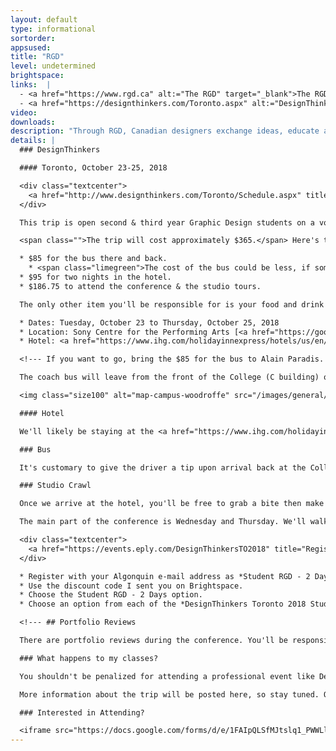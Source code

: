 ```yaml
---
layout: default
type: informational
sortorder: 
appsused:
title: "RGD"
level: undetermined
brightspace: 
links:  |
  - <a href="https://www.rgd.ca" alt:="The RGD" target="_blank">The RGD's Web Site</a>
  - <a href="https://designthinkers.com/Toronto.aspx" alt:="DesignThinkers Toronto" target="_blank">DesignThinkers Toronto</a>
video: 
downloads:
description: "Through RGD, Canadian designers exchange ideas, educate and inspire, set professional standards and build a strong, supportive community dedicated to advocating for the value of design."
details: |
  ### DesignThinkers

  #### Toronto, October 23-25, 2018

  <div class="textcenter">
    <a href="http://www.designthinkers.com/Toronto/Schedule.aspx" title="DesignThinkers Conference Schedule" target="_blank" class="fs15">Complete conference schedule</a>
  </div>

  This trip is open second & third year Graphic Design students on a voluntary basis. No partners or friends are allowed from outside the program. If you choose to attend, you may miss some classes. It will be up to you to ensure that you don't fall behind.

  <span class="">The trip will cost approximately $365.</span> Here's the breakdown:

  * $85 for the bus there and back.
    * <span class="limegreen">The cost of the bus could be less, if someone volunteers to go to the Student Association to get a subsidy.</span>
  * $95 for two nights in the hotel.
  * $186.75 to attend the conference & the studio tours.

  The only other item you'll be responsible for is your food and drink in Toronto.

  * Dates: Tuesday, October 23 to Thursday, October 25, 2018
  * Location: Sony Centre for the Performing Arts [<a href="https://goo.gl/maps/NwFvShgJZkm" title="Google map to the Sony Centre for Performing Arts" target="_blank">Google Maps location</a>]
  * Hotel: <a href="https://www.ihg.com/holidayinnexpress/hotels/us/en/toronto/yyzls/hoteldetail" title="Holiday Inn Downtown" target="_blank">Holiday Inn Downtown</a> [<a href="http://bit.ly/2yENuf2" title="Holiday Inn Downtown Map" target="_blank">Google Map</a>]

  <!--- If you want to go, bring the $85 for the bus to Alain Paradis. This will be your commitment to go on the trip. --->

  The coach bus will leave from the front of the College (C building) on October 23rd at 7:00am. Departure from Toronto to return to Ottawa on October 25th at about 5pm for return to the front door of the college before midnight.

  <img class="size100" alt="map-campus-woodroffe" src="/images/general/map-campus-woodroffe.jpg">

  #### Hotel

  We'll likely be staying at the <a href="https://www.ihg.com/holidayinnexpress/hotels/us/en/toronto/yyzls/hoteldetail" title="Holiday Inn Downtown" target="_blank">Holiday Inn Downtown</a> [<a href="http://bit.ly/2yENuf2" title="Holiday Inn Downtown Map" target="_blank">Google Map</a>]. There will be four people per room. One person per room needs to be assigned to pay for it. The three others can reimburse the person who's paid.

  ### Bus

  It's customary to give the driver a tip upon arrival back at the College. $2/passenger is standard. We'll need someone to collect the funds.

  ### Studio Crawl

  Once we arrive at the hotel, you'll be free to grab a bite then make your way to the RGD's offices to pick up your passport for the studio tours. Studio Crawl starts at 2:30pm on the 23rd.

  The main part of the conference is Wednesday and Thursday. We'll walk from the hotel to the conference centre.

  <div class="textcenter">
    <a href="https://events.eply.com/DesignThinkersTO2018" title="Register for DesignThinkers here." target="_blank" class="fs15textcenter">Register for the conference here</a>
  </div> 

  * Register with your Algonquin e-mail address as *Student RGD - 2 Days $195 (after Sept 28 $225)*.
  * Use the discount code I sent you on Brightspace.
  * Choose the Student RGD - 2 Days option.
  * Choose an option from each of the *DesignThinkers Toronto 2018 Studio Crawl*.

  <!--- ## Portfolio Reviews

  There are portfolio reviews during the conference. You'll be responsible for signing up and paying for them. <a href="https://www.designthinkers.com/Sessions/2017/Toronto/Portfolio-Reviews.aspx" title="DesignThinkers portfolio reviews" target="_blank">Read more about them here...</a> --->

  ### What happens to my classes?

  You shouldn't be penalized for attending a professional event like DesignThinkers. That said, you should take measures to complete work before attending. Do what you can to make the trip have the least impact on your studies. All faculty will do their best to make this fair for everyone, whether they attend the conference or not.

  More information about the trip will be posted here, so stay tuned. Question? <a href="&#109;&#97;&#105;&#108;&#116;&#111;&#58;&#112;&#97;&#114;&#97;&#100;&#105;&#97;&#64;&#97;&#108;&#103;&#111;&#110;&#113;&#117;&#105;&#110;&#99;&#111;&#108;&#108;&#101;&#103;&#101;&#46;&#99;&#111;&#109;">E-Mail Al</a>.

  ### Interested in Attending?

  <iframe src="https://docs.google.com/forms/d/e/1FAIpQLSfMJtslq1_PWWLlAiU6dyr8D59xU317W0n3hpqHB9S5xAWkRg/viewform?embedded=true" width="640" height="1226" frameborder="0" marginheight="0" marginwidth="0">Loading...</iframe>
---
```

